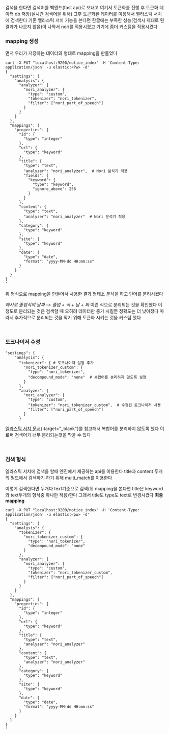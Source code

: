 검색을 한다면 검색어를 백엔드(fast api)로 보내고 여기서 토큰화를 진행 후 토큰화 데이터 db 저장(실시간 검색어을 위해) 그후 토큰화된 데이터를 이용해서 엘라스틱 서치에 검색한다  기존 엘라스틱 서치 기능을 쓴다면 한글에는 부족한 성능(검색시 제대로 된 결과가 나오지 않음)이 나와서 nori를 적용시켰고 거기에 좀더 커스텀을 적용시켰다

### mapping 생성

먼저 우리가 저장하는 데이터의 형태로 mapping을 만들었다

``` shell
curl -X PUT "localhost:9200/notice_index" -H 'Content-Type: application/json' -u elastic:<Pw> -d'
{
  "settings": {
    "analysis": {
      "analyzer": {
        "nori_analyzer": {
          "type": "custom",
          "tokenizer": "nori_tokenizer",
          "filter": ["nori_part_of_speech"]
        }
      }
    }
  },
  "mappings": {
    "properties": {
      "id": {
        "type": "integer"
      },
      "url": {
        "type": "keyword"
      },
      "title": {
        "type": "text",
        "analyzer": "nori_analyzer",  # Nori 분석기 적용
        "fields": {
          "keyword": {
            "type": "keyword",
            "ignore_above": 256
          }
        }
      },
      "content": {
        "type": "text",
        "analyzer": "nori_analyzer"  # Nori 분석기 적용
      },
      "category": {
        "type": "keyword"
      },
      "site": {
        "type": "keyword"
      },
      "date": {
        "type": "date",
        "format": "yyyy-MM-dd HH:mm:ss"
      }
    }
  }
}
'
```

위 형식으로 mapping을 만들어서 사용한 결과 형태소 분석을 하고 단어를 분리시켰다

*예시로 졸업식의 날짜 -> 졸업 + 식 + 날 + 짜* 이런 식으로 분리되는 것을 확인했다 이정도로 분리되는 것은 검색할 때 오히려 데이터만 증가 시킬뿐 정확도는 더 낮아졌다 따라서 추가적으로 분리되는 것을 막기 위해 토큰화 시키는 것을 커스텀 했다

&nbsp;

###  토크나이저 수정

``` shell
"settings": {
    "analysis": {
      "tokenizer": { # 토크나이저 설정 추가
        "nori_tokenizer_custom": {
          "type": "nori_tokenizer",
          "decompound_mode": "none"  # 복합어를 분리하지 않도록 설정
        }
      },
      "analyzer": {
        "nori_analyzer": {
          "type": "custom",
          "tokenizer": "nori_tokenizer_custom",  # 수정된 토크나이저 사용
          "filter": ["nori_part_of_speech"]
        }
      }
```

[엘라스틱 서치 문서](https://esbook.kimjmin.net/06-text-analysis/6.7-stemming/6.7.2-nori){:target="_blank"}를 참고해서 복합어를 분리하지 않도록 했다 이로써 검색어가 너무 분리되는것을 막을 수 있다

&nbsp;

### 검색 형식

엘라스틱 서치에 검색을 할때 엔진에서 제공하는 api를 이용한다 title과 content 두개의 필드에서 검색하기 하기 위해 multi_match를 이용한다

이렇게 검색한다면 두개다 text기준으로 검색(위 mapping을 본다면 title은 keyword와 text두개의 형식중 하나만 적용)한다 그래서 title도 type도 text로 변경시켰다
**최종 mapping**

``` shell
curl -X PUT "localhost:9200/notice_index" -H 'Content-Type: application/json' -u elastic:<pw> -d'
{
  "settings": {
    "analysis": {
      "tokenizer": {
        "nori_tokenizer_custom": {
          "type": "nori_tokenizer",
          "decompound_mode": "none" 
        }
      },
      "analyzer": {
        "nori_analyzer": {
          "type": "custom",
          "tokenizer": "nori_tokenizer_custom", 
          "filter": ["nori_part_of_speech"]
        }
      }
    }
  },
  "mappings": {
    "properties": {
      "id": {
        "type": "integer"
      },
      "url": {
        "type": "keyword"
      },
      "title": {
        "type": "text",
        "analyzer": "nori_analyzer"
      },
      "content": {
        "type": "text",
        "analyzer": "nori_analyzer"
      },
      "category": {
        "type": "keyword"
      },
      "site": {
        "type": "keyword"
      },
      "date": {
        "type": "date",
        "format": "yyyy-MM-dd HH:mm:ss"
      }
    }
  }
}
'
```

&nbsp;

